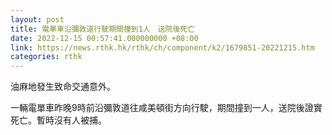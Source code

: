 ```yaml
---
layout: post
title: 電單車沿彌敦道行駛期間撞到1人　送院後死亡
date: 2022-12-15 00:57:41.000000000 +08:00
link: https://news.rthk.hk/rthk/ch/component/k2/1679851-20221215.htm
categories: rthk
---
```


油麻地發生致命交通意外。

一輛電單車昨晚9時前沿彌敦道往咸美頓街方向行駛，期間撞到一人，送院後證實死亡。暫時沒有人被捕。
